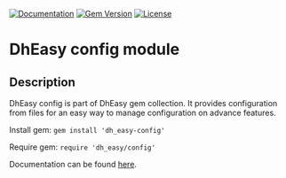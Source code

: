 [![Documentation](http://img.shields.io/badge/docs-rdoc.info-blue.svg)](http://rubydoc.org/gems/dh_easy-config/frames)
[![Gem Version](https://badge.fury.io/rb/dh_easy-config.svg)](http://github.com/DataHenOfficial/dh_easy-config/releases)
[![License](http://img.shields.io/badge/license-MIT-yellowgreen.svg)](#license)

# DhEasy config module
## Description

DhEasy config is part of DhEasy gem collection. It provides configuration from files for an easy way to manage configuration on advance features.

Install gem:
```gem install 'dh_easy-config'```

Require gem:
```require 'dh_easy/config'```

Documentation can be found [here](http://rubydoc.org/gems/dh_easy-config/frames).
